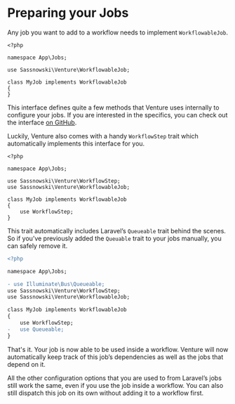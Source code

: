 # Preparing your Jobs

Any job you want to add to a workflow needs to implement `WorkflowableJob`. 

```php{5,7}
<?php
    
namespace App\Jobs;

use Sassnowski\Venture\WorkflowableJob;

class MyJob implements WorkflowableJob
{
}
```

This interface defines quite a few methods that Venture uses internally to configure your jobs. If you are interested in the specifics, you can check out the interface [on GitHub](https://github.com/ksassnowski/venture/tree/master/src/WorkflowableJob.php).

Luckily, Venture also comes with a handy `WorkflowStep` trait which automatically implements this interface for you.

```php{5,10}
<?php

namespace App\Jobs;

use Sassnowski\Venture\WorkflowStep;
use Sassnowski\Venture\WorkflowableJob;

class MyJob implements WorkflowableJob
{
    use WorkflowStep;
}
```

This trait automatically includes Laravel’s `Queueable` trait behind the scenes. So if you’ve previously added the `Queuable` trait to your jobs manually, you can safely remove it.

```diff
<?php

namespace App\Jobs;

- use Illuminate\Bus\Queueable;
use Sassnowski\Venture\WorkflowStep;
use Sassnowski\Venture\WorkflowableJob;

class MyJob implements WorkflowableJob
{
    use WorkflowStep;
-   use Queueable;
}
```

That's it. Your job is now able to be used inside a workflow. Venture will now automatically keep track of this job’s dependencies as well as the jobs that depend on it.

All the other configuration options that you are used to from Laravel’s jobs still work the same, even if you use the job inside a workflow. You can also still dispatch this job on its own without adding it to a workflow first.
